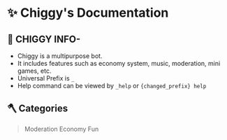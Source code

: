 # ✨ Chiggy's Documentation

## 🚧 CHIGGY INFO-

- Chiggy is a multipurpose bot.
- It includes features such as economy system, music, moderation, mini games, etc.
- Universal Prefix is `_`
- Help command can be viewed by `_help` or `{changed_prefix} help`

## 🪓 Categories

> Moderation
> Economy
> Fun
